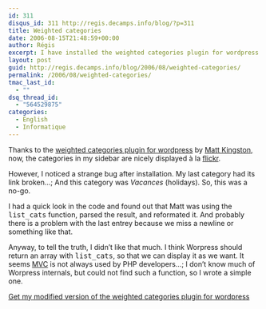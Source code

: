 ```yaml
---
id: 311
disqus_id: 311 http://regis.decamps.info/blog/?p=311
title: Weighted categories
date: 2006-08-15T21:48:59+00:00
author: Régis
excerpt: I have installed the weighted categories plugin for wordpress.
layout: post
guid: http://regis.decamps.info/blog/2006/08/weighted-categories/
permalink: /2006/08/weighted-categories/
tmac_last_id:
  - ""
dsq_thread_id:
  - "564529875"
categories:
  - English
  - Informatique
---
```

Thanks to the [weighted categories plugin for wordpress](http://www.hitormiss.org/projects/weighted-categories) by [Matt Kingston](http://www.hitormiss.org/), now, the categories in my sidebar are nicely displayed à la [flickr](http://www.flickr.com/photos/tags/).

However, I noticed a strange bug after installation. My last category had its link broken…; And this category was _Vacances_ (holidays). So, this was a no-go.

I had a quick look in the code and found out that Matt was using the <tt>list_cats</tt> function, parsed the result, and reformated it. And probably there is a problem with the last entrey because we miss a newline or something like that. 

Anyway, to tell the truth, I didn’t like that much. I think Worpress should return an array with <tt>list_cats</tt>, so that we can display it as we want. It seems [MVC](http://en.wikipedia.org/wiki/Model-view-controller) is not always used by PHP developers…; I don’t know much of Worpress internals, but could not find such a function, so I wrote a simple one.

[Get my modified version of the weighted categories plugin for wordpress](/blog/data/weighted_categories.phps)

